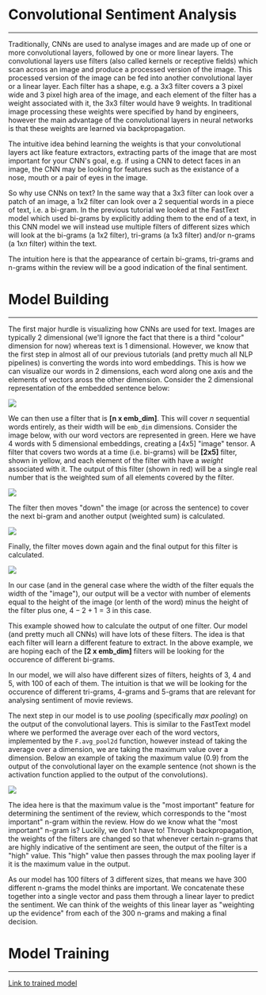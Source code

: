 # Convolutional Sentiment Analysis
---
Traditionally, CNNs are used to analyse images and are made up of one or more convolutional layers, followed by one or more linear layers. The convolutional layers use filters (also called kernels or receptive fields) which scan across an image and produce a processed version of the image. This processed version of the image can be fed into another convolutional layer or a linear layer. Each filter has a shape, e.g. a 3x3 filter covers a 3 pixel wide and 3 pixel high area of the image, and each element of the filter has a weight associated with it, the 3x3 filter would have 9 weights. In traditional image processing these weights were specified by hand by engineers, however the main advantage of the convolutional layers in neural networks is that these weights are learned via backpropagation.

The intuitive idea behind learning the weights is that your convolutional layers act like feature extractors, extracting parts of the image that are most important for your CNN's goal, e.g. if using a CNN to detect faces in an image, the CNN may be looking for features such as the existance of a nose, mouth or a pair of eyes in the image.

So why use CNNs on text? In the same way that a 3x3 filter can look over a patch of an image, a 1x2 filter can look over a 2 sequential words in a piece of text, i.e. a bi-gram. In the previous tutorial we looked at the FastText model which used bi-grams by explicitly adding them to the end of a text, in this CNN model we will instead use multiple filters of different sizes which will look at the bi-grams (a 1x2 filter), tri-grams (a 1x3 filter) and/or n-grams (a 1x$n$ filter) within the text.

The intuition here is that the appearance of certain bi-grams, tri-grams and n-grams within the review will be a good indication of the final sentiment.

# Model Building
---
The first major hurdle is visualizing how CNNs are used for text. Images are typically 2 dimensional (we'll ignore the fact that there is a third "colour" dimension for now) whereas text is 1 dimensional. However, we know that the first step in almost all of our previous tutorials (and pretty much all NLP pipelines) is converting the words into word embeddings. This is how we can visualize our words in 2 dimensions, each word along one axis and the elements of vectors aross the other dimension. Consider the 2 dimensional representation of the embedded sentence below:

![](https://raw.githubusercontent.com/bentrevett/pytorch-sentiment-analysis/master/assets/sentiment9.png)

We can then use a filter that is **[n x emb_dim]**. This will cover $n$ sequential words entirely, as their width will be `emb_dim` dimensions. Consider the image below, with our word vectors are represented in green. Here we have 4 words with 5 dimensional embeddings, creating a [4x5] "image" tensor. A filter that covers two words at a time (i.e. bi-grams) will be **[2x5]** filter, shown in yellow, and each element of the filter with have a _weight_ associated with it. The output of this filter (shown in red) will be a single real number that is the weighted sum of all elements covered by the filter.

![](https://raw.githubusercontent.com/bentrevett/pytorch-sentiment-analysis/master/assets/sentiment12.png)

The filter then moves "down" the image (or across the sentence) to cover the next bi-gram and another output (weighted sum) is calculated. 

![](https://raw.githubusercontent.com/bentrevett/pytorch-sentiment-analysis/master/assets/sentiment13.png)

Finally, the filter moves down again and the final output for this filter is calculated.

![](https://raw.githubusercontent.com/bentrevett/pytorch-sentiment-analysis/master/assets/sentiment14.png)

In our case (and in the general case where the width of the filter equals the width of the "image"), our output will be a vector with number of elements equal to the height of the image (or lenth of the word) minus the height of the filter plus one, $4-2+1=3$ in this case.

This example showed how to calculate the output of one filter. Our model (and pretty much all CNNs) will have lots of these filters. The idea is that each filter will learn a different feature to extract. In the above example, we are hoping each of the **[2 x emb_dim]** filters will be looking for the occurence of different bi-grams. 

In our model, we will also have different sizes of filters, heights of 3, 4 and 5, with 100 of each of them. The intuition is that we will be looking for the occurence of different tri-grams, 4-grams and 5-grams that are relevant for analysing sentiment of movie reviews.

The next step in our model is to use *pooling* (specifically *max pooling*) on the output of the convolutional layers. This is similar to the FastText model where we performed the average over each of the word vectors, implemented by the `F.avg_pool2d` function, however instead of taking the average over a dimension, we are taking the maximum value over a dimension. Below an example of taking the maximum value (0.9) from the output of the convolutional layer on the example sentence (not shown is the activation function applied to the output of the convolutions).

![](https://raw.githubusercontent.com/bentrevett/pytorch-sentiment-analysis/master/assets/sentiment15.png)

The idea here is that the maximum value is the "most important" feature for determining the sentiment of the review, which corresponds to the "most important" n-gram within the review. How do we know what the "most important" n-gram is? Luckily, we don't have to! Through backpropagation, the weights of the filters are changed so that whenever certain n-grams that are highly indicative of the sentiment are seen, the output of the filter is a "high" value. This "high" value then passes through the max pooling layer if it is the maximum value in the output. 

As our model has 100 filters of 3 different sizes, that means we have 300 different n-grams the model thinks are important. We concatenate these together into a single vector and pass them through a linear layer to predict the sentiment. We can think of the weights of this linear layer as "weighting up the evidence" from each of the 300 n-grams and making a final decision.


# Model Training
---

[Link to trained model](https://drive.google.com/file/d/1FlJyvphI4de1zBqwfEFJzCSFpArmWCDc/view?usp=sharing)
